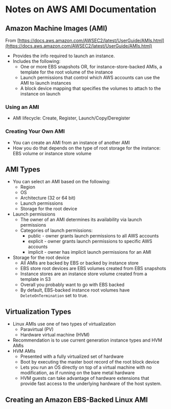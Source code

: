 # Notes on AWS AMI Documentation

## Amazon Machine Images (AMI)

From [https://docs.aws.amazon.com/AWSEC2/latest/UserGuide/AMIs.html](https://docs.aws.amazon.com/AWSEC2/latest/UserGuide/AMIs.html)

* Provides the info required to launch an instance.
* Includes the following:
    * One or more EBS snapshots OR, for instance-store-backed AMIs, a template for the root volume of the instance
    * Launch permissions that control which AWS accounts can use the AMI to launch instances
    * A block device mapping that specifies the volumes to attach to the instance on launch

### Using an AMI

* AMI lifecycle: Create, Register, Launch/Copy/Deregister

### Creating Your Own AMI

* You can create an AMI from an instance of another AMI
* How you do that depends on the type of root storage for the instance: EBS volume or instance store volume

## AMI Types

* You can select an AMI based on the following:
    * Region
    * OS
    * Architecture (32 or 64 bit)
    * Launch permissions
    * Storage for the root device
* Launch permissions
    * The owner of an AMI determines its availability via launch permissions
    * Categories of launch permissions:
        * public - owner grants launch permissions to all AWS accounts
        * explicit - owner grants launch permissions to specific AWS accounts
        * implicit - owner has implicit launch permissions for an AMI
* Storage for the root device
    * All AMIs are backed by EBS or backed by instance store
    * EBS store root devices are EBS volumes created from EBS snapshots
    * Instance stores are an instance store volume created from a template in S3
    * Overall you probably want to go with EBS backed
    * By default, EBS-backed instance root volumes have `DeleteOnTermination` set to true.

## Virtualization Types

* Linux AMIs use one of two types of virtualization
    * Paravirtual (PV)
    * Hardware virtual machine (HVM)
* Recommendation is to use current generation instance types and HVM AMIs
* HVM AMIs
    * Presented with a fully virtualized set of hardware
    * Boot by executing the master boot record of the root block device
    * Lets you run an OS directly on top of a virtual machine with no modification, as if running on the bare metal hardware
    * HVM guests can take advantage of hardware extensions that provide fast access to the underlying hardware of the host system.

## Creating an Amazon EBS-Backed Linux AMI
